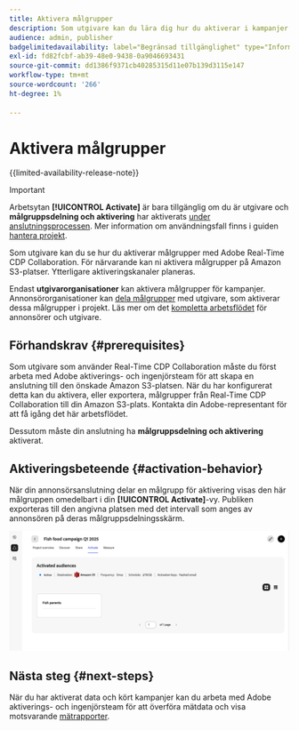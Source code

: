 ```yaml
---
title: Aktivera målgrupper
description: Som utgivare kan du lära dig hur du aktiverar i kampanjer som målgrupper delas med dig av din medarbetare.
audience: admin, publisher
badgelimitedavailability: label="Begränsad tillgänglighet" type="Informative" url="https://helpx.adobe.com/se/legal/product-descriptions/real-time-customer-data-platform-collaboration.html newtab=true"
exl-id: fd82fcbf-ab39-48e0-9438-0a9046693431
source-git-commit: dd1386f9371cb40285315d11e07b139d3115e147
workflow-type: tm+mt
source-wordcount: '266'
ht-degree: 1%

---
```


# Aktivera målgrupper

{{limited-availability-release-note}}

>[!IMPORTANT]
>
>Arbetsytan **[!UICONTROL Activate]** är bara tillgänglig om du är utgivare och **målgruppsdelning och aktivering** har aktiverats [under anslutningsprocessen](../connect/establishing-connections.md#connection-settings). Mer information om användningsfall finns i guiden [hantera projekt](./manage-projects.md#project-use-cases).

Som utgivare kan du se hur du aktiverar målgrupper med Adobe Real-Time CDP Collaboration. För närvarande kan ni aktivera målgrupper på Amazon S3-platser. Ytterligare aktiveringskanaler planeras.

Endast **utgivarorganisationer** kan aktivera målgrupper för kampanjer. Annonsörorganisationer kan [dela målgrupper](/help/guide/collaborate/share.md) med utgivare, som aktiverar dessa målgrupper i projekt. Läs mer om det [kompletta arbetsflödet](/help/guide/end-to-end-workflow.md) för annonsörer och utgivare.

## Förhandskrav {#prerequisites}

Som utgivare som använder Real-Time CDP Collaboration måste du först arbeta med Adobe aktiverings- och ingenjörsteam för att skapa en anslutning till den önskade Amazon S3-platsen. När du har konfigurerat detta kan du aktivera, eller exportera, målgrupper från Real-Time CDP Collaboration till din Amazon S3-plats. Kontakta din Adobe-representant för att få igång det här arbetsflödet.

Dessutom måste din anslutning ha **målgruppsdelning och aktivering** aktiverat.

## Aktiveringsbeteende {#activation-behavior}

När din annonsörsanslutning delar en målgrupp för aktivering visas den här målgruppen omedelbart i din **[!UICONTROL Activate]**-vy. Publiken exporteras till den angivna platsen med det intervall som anges av annonsören på deras målgruppsdelningsskärm.

![Aktivera arbetsflöde till ett Amazon S3-mål.](/help/assets/collaborate/activate/activate-to-amazon-s3.png)

## Nästa steg {#next-steps}

När du har aktiverat data och kört kampanjer kan du arbeta med Adobe aktiverings- och ingenjörsteam för att överföra mätdata och visa motsvarande [mätrapporter](/help/guide/collaborate/measure.md).

